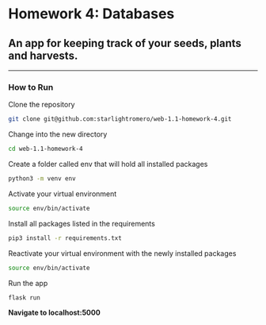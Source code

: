 # Homework 4: Databases

## An app for keeping track of your seeds, plants and harvests.

---

### How to Run

Clone the repository
```zsh
git clone git@github.com:starlightromero/web-1.1-homework-4.git
````

Change into the new directory
```zsh
cd web-1.1-homework-4
```

Create a folder called env that will hold all installed packages
```zsh
python3 -m venv env
```

Activate your virtual environment
```zsh
source env/bin/activate
```

Install all packages listed in the requirements
```zsh
pip3 install -r requirements.txt
```

Reactivate your virtual environment with the newly installed packages
```zsh
source env/bin/activate
```

Run the app
```zsh
flask run
```

**Navigate to localhost:5000**
